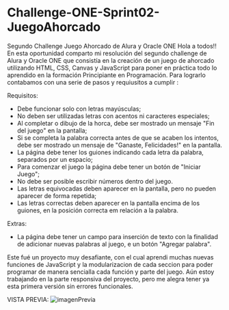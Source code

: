 # Challenge-ONE-Sprint02-JuegoAhorcado
Segundo Challenge Juego Ahorcado de Alura y Oracle ONE 
Hola a todos!! En esta oportunidad comparto mi resolución del segundo challenge de Alura y Oracle ONE
que consistía en la creación de un juego de ahorcado utilizando HTML, CSS, Canvas y JavaScript 
para poner en práctica todo lo aprendido en la formación Principiante en Programación.
Para lograrlo contabamos con una serie de pasos y requiusitos a cumplir :

Requisitos:
- Debe funcionar solo con letras mayúsculas;
- No deben ser utilizadas letras con acentos ni caracteres especiales;
- Al completar o dibujo de la horca, debe ser mostrado un mensaje "Fin del juego" en la pantalla;
- Si se completa la palabra correcta antes de que se acaben los intentos, debe ser mostrado un mensaje de "Ganaste, Felicidades!" en la pantalla.
- La página debe tener los guiones indicando cada letra da palabra, separados por un espacio;
- Para comenzar el juego la página debe tener un botón de "Iniciar Juego";
- No debe ser posible escribir números dentro del juego.
- Las letras equivocadas deben aparecer en la pantalla, pero no pueden aparecer de forma repetida;
- Las letras correctas deben aparecer en la pantalla encima de los guiones, en la posición correcta em relación a la palabra.

Extras:
- La página debe tener un campo para inserción de texto con la finalidad de adicionar nuevas palabras al juego, e un botón "Agregar palabra".

Este fué un proyecto muy desafiante, con el cual aprendi muchas nuevas funciones de JavaScript y la modularizacion de cada seccion para poder programar de manera
sencialla cada función y parte del juego. Aún estoy trabajando en la parte responsiva del proyecto, pero me alegra tener ya esta primera versión sin errores funcionales.

VISTA PREVIA:
![imagenPrevia](https://user-images.githubusercontent.com/110923373/192681806-c5063008-c726-4b4e-832b-9743fb46a631.png)
